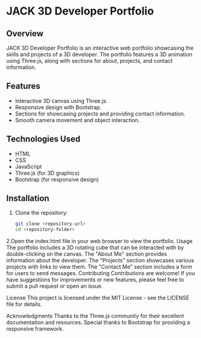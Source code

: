 # JACK 3D Developer Portfolio

## Overview
JACK 3D Developer Portfolio is an interactive web portfolio showcasing the skills and projects of a 3D developer. The portfolio features a 3D animation using Three.js, along with sections for about, projects, and contact information.

## Features
- Interactive 3D canvas using Three.js.
- Responsive design with Bootstrap.
- Sections for showcasing projects and providing contact information.
- Smooth camera movement and object interaction.

## Technologies Used
- HTML
- CSS
- JavaScript
- Three.js (for 3D graphics)
- Bootstrap (for responsive design)

## Installation
1. Clone the repository:
   ```bash
   git clone <repository-url>
   cd <repository-folder>
2.Open the index.html file in your web browser to view the portfolio.
Usage
The portfolio includes a 3D rotating cube that can be interacted with by double-clicking on the canvas.
The "About Me" section provides information about the developer.
The "Projects" section showcases various projects with links to view them.
The "Contact Me" section includes a form for users to send messages.
Contributing
Contributions are welcome! If you have suggestions for improvements or new features, please feel free to submit a pull request or open an issue.

License
This project is licensed under the MIT License - see the LICENSE file for details.

Acknowledgments
Thanks to the Three.js community for their excellent documentation and resources.
Special thanks to Bootstrap for providing a responsive framework.
